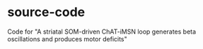 # source-code
Code for "A striatal SOM-driven ChAT-iMSN loop generates beta oscillations and produces motor deficits"
